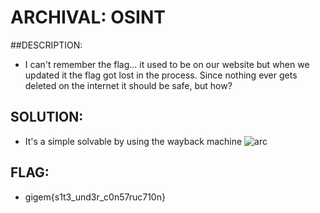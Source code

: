 # ARCHIVAL: OSINT 

##DESCRIPTION:

* I can't remember the flag... it used to be on our website but when we updated it the flag got lost in the process. Since nothing ever gets deleted on the internet it should be safe, but how?


## SOLUTION:
* It's a simple solvable by using the wayback machine 
![arc](../../assests/archival.png)


## FLAG:
* gigem{s1t3_und3r_c0n57ruc710n}


